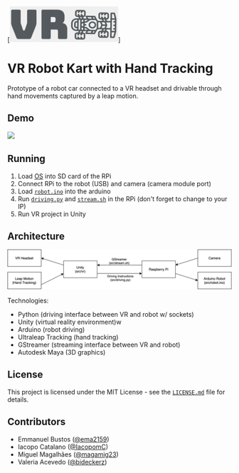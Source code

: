 [<img src="misc/logo.png" height="80px"/>]

# VR Robot Kart with Hand Tracking

Prototype of a robot car connected to a VR headset and drivable through hand movements captured by a leap motion.

## Demo

[<img src="misc/demo.gif" />](https://youtu.be/HzojQ0dXamQ?t=10)

## Running

1. Load [OS](https://www.raspberrypi.org/software/) into SD card of the RPi
2. Connect RPi to the robot (USB) and camera (camera module port)
3. Load [`robot.ino`](src/robot.ino) into the arduino
4. Run [`driving.py`](src/driving.py) and [`stream.sh`](src/stream.sh) in the RPi (don't forget to change to your IP)
5. Run VR project in Unity

## Architecture

![architecture](misc/architecture.png)

Technologies:
- Python (driving interface between VR and robot w/ sockets)
- Unity (virtual reality environment)w
- Arduino (robot driving)
- Ultraleap Tracking (hand tracking)
- GStreamer (streaming interface between VR and robot)
- Autodesk Maya (3D graphics)

## License

This project is licensed under the MIT License - see the [`LICENSE.md`](LICENSE.md) file for details.

## Contributors

- Emmanuel Bustos ([@ema2159](https://github.com/ema2159))
- Iacopo Catalano ([@IacopomC](https://github.com/IacopomC))
- Miguel Magalhães ([@magamig23](https://github.com/magamig23))
- Valeria Acevedo ([@bideckerz](https://github.com/bideckerz))
